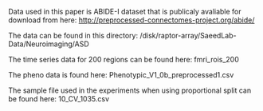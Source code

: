 Data used in this paper is ABIDE-I dataset that is publicaly avaliable for download from here:
http://preprocessed-connectomes-project.org/abide/

The data can be found in this directory: 
/disk/raptor-array/SaeedLab-Data/Neuroimaging/ASD

The time series data for 200 regions can be found here:
fmri_rois_200

The pheno data is found here:
Phenotypic_V1_0b_preprocessed1.csv

The sample file used in the experiments when using proportional split can be found here:
10_CV_1035.csv